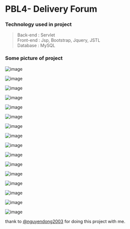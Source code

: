 # PBL4- Delivery Forum 

### Technology used in project
> Back-end : Servlet\
> Front-end : Jsp, Bootstrap, Jquery, JSTL\
> Database : MySQL

### Some picture of project
![image](https://github.com/GauMeoDaThanh/PBL4-Forum/assets/95362295/3836a732-6bbe-4c3e-917a-c2075fad2b15)

![image](https://github.com/GauMeoDaThanh/PBL4-Forum/assets/95362295/3e6586b3-b469-4781-9508-24e9c8949d68)

![image](https://github.com/GauMeoDaThanh/PBL4-Forum/assets/95362295/2d695858-2f62-4379-a9f1-b448ab23af7e)

![image](https://github.com/GauMeoDaThanh/PBL4-Forum/assets/95362295/79fec6d9-b0b4-4481-b5c5-2f8a176f3ffb)

![image](https://github.com/GauMeoDaThanh/PBL4-Forum/assets/95362295/341d9640-2e4a-4d54-b0cf-d336d72d5259)

![image](https://github.com/GauMeoDaThanh/PBL4-Forum/assets/95362295/a77f5bf5-0d5b-471a-8581-a88233afda30)

![image](https://github.com/GauMeoDaThanh/PBL4-Forum/assets/95362295/371f45d0-b603-4818-bb8f-7e35d57d3252)

![image](https://github.com/GauMeoDaThanh/PBL4-Forum/assets/95362295/5a4e90ff-3b6c-4bba-b548-1026ea83ddb6)

![image](https://github.com/GauMeoDaThanh/PBL4-Forum/assets/95362295/b3ca0766-4f55-45f5-a6c5-0cf34cfe4925)

![image](https://github.com/GauMeoDaThanh/PBL4-Forum/assets/95362295/ff6345bb-acfb-4521-92fc-bfbc0558f4de)

![image](https://github.com/GauMeoDaThanh/PBL4-Forum/assets/95362295/75dcee9c-7383-4e2a-98df-7087cb3f0dd3)

![image](https://github.com/GauMeoDaThanh/PBL4-Forum/assets/95362295/e9b0f349-d3a2-4878-8ac0-3cec7adc719f)

![image](https://github.com/GauMeoDaThanh/PBL4-Forum/assets/95362295/e984ba98-28eb-4fd1-b35d-56023701dac0)

![image](https://github.com/GauMeoDaThanh/PBL4-Forum/assets/95362295/192b483a-bfaf-479e-90f9-08a204cf9440)

![image](https://github.com/GauMeoDaThanh/PBL4-Forum/assets/95362295/aa31f04f-be51-4239-a8fa-45a8c425e83e)

![image](https://github.com/GauMeoDaThanh/PBL4-Forum/assets/95362295/cdda8ff2-4037-48c7-8318-d2bb103c7aa5)

thank to [@nguyendong2003](https://github.com/nguyendong2003) for doing this project with me.
